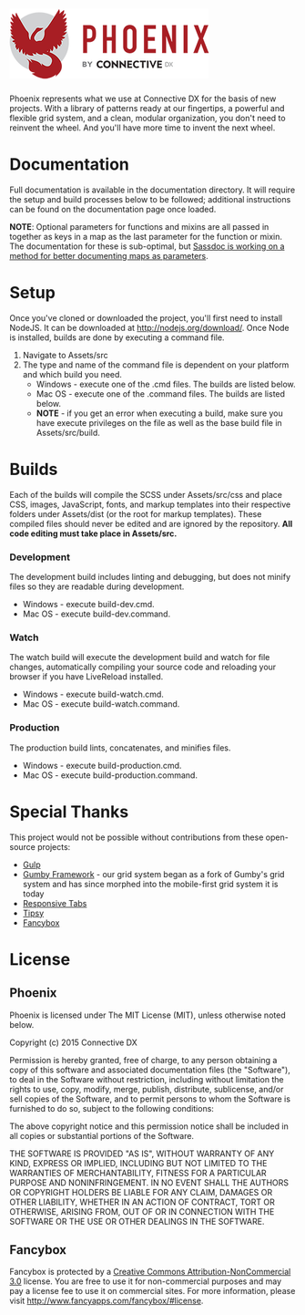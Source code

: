 ![Phoenix](Assets/src/img/content/logo-placeholder.png)
===================
Phoenix represents what we use at Connective DX for the basis of new projects. With a library of patterns ready at our fingertips, a powerful and flexible grid system, and a clean, modular organization, you don't need to reinvent the wheel. And you'll have more time to invent the next wheel.

# Documentation
Full documentation is available in the documentation directory.  It will require the setup and build processes below to be followed; additional instructions can be found on the documentation page once loaded.

**NOTE**: Optional parameters for functions and mixins are all passed in together as keys in a map as the last parameter for the function or mixin.  The documentation for these is sub-optimal, but [Sassdoc is working on a method for better documenting maps as parameters](https://github.com/SassDoc/sassdoc/issues/386).

# Setup
Once you've cloned or downloaded the project, you'll first need to install NodeJS.  It can be downloaded at http://nodejs.org/download/.  Once Node is installed, builds are done by executing a command file.

1. Navigate to Assets/src
2. The type and name of the command file is dependent on your platform and which build you need.
    * Windows - execute one of the .cmd files.  The builds are listed below.  
    * Mac OS - execute one of the .command files.  The builds are listed below.
    * **NOTE** - if you get an error when executing a build, make sure you have execute privileges on the file as well as the base build file in Assets/src/build.

# Builds

Each of the builds will compile the SCSS under Assets/src/css and place CSS, images, JavaScript, fonts, and markup templates into their respective folders under Assets/dist (or the root for markup templates).  These compiled files should never be edited and are ignored by the repository.  **All code editing must take place in Assets/src.**

### Development
The development build includes linting and debugging, but does not minify files so they are readable during development.
* Windows - execute build-dev.cmd.
* Mac OS - execute build-dev.command.

### Watch
The watch build will execute the development build and watch for file changes, automatically compiling your source code and reloading your browser if you have LiveReload installed.
* Windows - execute build-watch.cmd.
* Mac OS - execute build-watch.command.

### Production
The production build lints, concatenates, and minifies files.
* Windows - execute build-production.cmd.
* Mac OS - execute build-production.command.

# Special Thanks
This project would not be possible without contributions from these open-source projects:
* [Gulp](https://github.com/gulpjs/gulp/)
* [Gumby Framework](https://github.com/GumbyFramework/Gumby) - our grid system began as a fork of Gumby's grid system and has since morphed into the mobile-first grid system it is today
* [Responsive Tabs](https://github.com/petelove666/Responsive-Tabs)
* [Tipsy](https://github.com/jaz303/tipsy)
* [Fancybox](https://github.com/fancyapps/fancyBox)

# License
## Phoenix
Phoenix is licensed under The MIT License (MIT), unless otherwise noted below.

Copyright (c) 2015 Connective DX

Permission is hereby granted, free of charge, to any person obtaining a copy
of this software and associated documentation files (the "Software"), to deal
in the Software without restriction, including without limitation the rights
to use, copy, modify, merge, publish, distribute, sublicense, and/or sell
copies of the Software, and to permit persons to whom the Software is
furnished to do so, subject to the following conditions:

The above copyright notice and this permission notice shall be included in
all copies or substantial portions of the Software.

THE SOFTWARE IS PROVIDED "AS IS", WITHOUT WARRANTY OF ANY KIND, EXPRESS OR
IMPLIED, INCLUDING BUT NOT LIMITED TO THE WARRANTIES OF MERCHANTABILITY,
FITNESS FOR A PARTICULAR PURPOSE AND NONINFRINGEMENT. IN NO EVENT SHALL THE
AUTHORS OR COPYRIGHT HOLDERS BE LIABLE FOR ANY CLAIM, DAMAGES OR OTHER
LIABILITY, WHETHER IN AN ACTION OF CONTRACT, TORT OR OTHERWISE, ARISING FROM,
OUT OF OR IN CONNECTION WITH THE SOFTWARE OR THE USE OR OTHER DEALINGS IN
THE SOFTWARE.

## Fancybox
Fancybox is protected by a [Creative Commons Attribution-NonCommercial 3.0](http://creativecommons.org/licenses/by-nc/3.0/) license.  You are free to use it for non-commercial purposes and may pay a license fee to use it on commercial sites.  For more information, please visit http://www.fancyapps.com/fancybox/#license.

